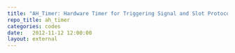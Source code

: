 ```yaml
---
title: "AH_Timer: Hardware Timer for Triggering Signal and Slot Protocol Functions to Milisecond Resolution"
repo_title: ah_timer
categories: codes
date:   2012-11-12 12:00:00
layout: external
---
```

